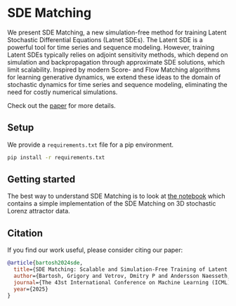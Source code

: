 # SDE Matching

We present SDE Matching, a new simulation-free method for training Latent Stochastic Differential Equations (Latnet SDEs).
The Latent SDE is a powerful tool for time series and sequence modeling.
However, training Latent SDEs typically relies on adjoint sensitivity methods, which depend on simulation and backpropagation through approximate SDE solutions, which limit scalability.
Inspired by modern Score- and Flow Matching algorithms for learning generative dynamics, we extend these ideas to the domain of stochastic dynamics for time series and sequence modeling, eliminating the need for costly numerical simulations.

Check out the [paper](https://arxiv.org/abs/2502.02472) for more details.

## Setup

We provide a `requirements.txt` file for a pip environment. 

```bash
pip install -r requirements.txt
```

## Getting started

The best way to understand SDE Matching is to look at [the notebook](https://github.com/GrigoryBartosh/sde_matching/blob/main/sde_matching_from_scratch.ipynb) which contains a simple implementation of the SDE Matching on 3D stochastic Lorenz attractor data.

## Citation

If you find our work useful, please consider citing our paper:

```bibtex
@article{bartosh2024sde,
  title={SDE Matching: Scalable and Simulation-Free Training of Latent Stochastic Differential Equations},
  author={Bartosh, Grigory and Vetrov, Dmitry P and Andersson Naesseth, Christian},
  journal={The 43st International Conference on Machine Learning (ICML)},
  year={2025}
}
```